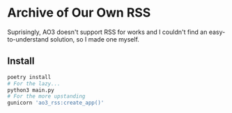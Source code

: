 # Archive of Our Own RSS

Suprisingly, AO3 doesn't support RSS for works
and I couldn't find an easy-to-understand solution,
so I made one myself.

## Install
```bash
poetry install
# For the lazy...
python3 main.py
# For the more upstanding
gunicorn 'ao3_rss:create_app()'
```
